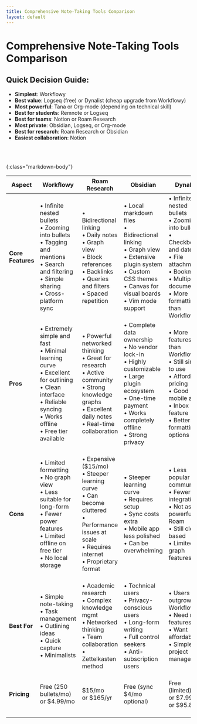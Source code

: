 ```yaml
---
title: Comprehensive Note-Taking Tools Comparison
layout: default
---
```


# Comprehensive Note-Taking Tools Comparison
## Quick Decision Guide:
- **Simplest**: Workflowy
- **Best value**: Logseq (free) or Dynalist (cheap upgrade from Workflowy)
- **Most powerful**: Tana or Org-mode (depending on technical skill)
- **Best for students**: Remnote or Logseq
- **Best for teams**: Notion or Roam Research
- **Most private**: Obsidian, Logseq, or Org-mode
- **Best for research**: Roam Research or Obsidian
- **Easiest collaboration**: Notion

<br/>
<br/>

{:class="markdown-body"}

| **Aspect**        | **Workflowy**                                                                                                                                                               | **Roam Research**                                                                                                                                                | **Obsidian**                                                                                                                                                                  | **Dynalist**                                                                                                                                                                   | **Logseq**                                                                                                                                                            | **Tana**                                                                                                                                                               | **Remnote**                                                                                                                                              | **Notion**                                                                                                                                                          | **Org-mode (Emacs)**                                                                                                                                                                      |
| ----------------- | --------------------------------------------------------------------------------------------------------------------------------------------------------------------------- | ---------------------------------------------------------------------------------------------------------------------------------------------------------------- | ----------------------------------------------------------------------------------------------------------------------------------------------------------------------------- | ------------------------------------------------------------------------------------------------------------------------------------------------------------------------------ | --------------------------------------------------------------------------------------------------------------------------------------------------------------------- | ---------------------------------------------------------------------------------------------------------------------------------------------------------------------- | -------------------------------------------------------------------------------------------------------------------------------------------------------- | ------------------------------------------------------------------------------------------------------------------------------------------------------------------- | ----------------------------------------------------------------------------------------------------------------------------------------------------------------------------------------- |
| **Core Features** | • Infinite nested bullets<br>• Zooming into bullets<br>• Tagging and mentions<br>• Search and filtering<br>• Simple sharing<br>• Cross-platform sync                        | • Bidirectional linking<br>• Daily notes<br>• Graph view<br>• Block references<br>• Backlinks<br>• Queries and filters<br>• Spaced repetition                    | • Local markdown files<br>• Bidirectional linking<br>• Graph view<br>• Extensive plugin system<br>• Custom CSS themes<br>• Canvas for visual boards<br>• Vim mode support     | • Infinite nested bullets<br>• Zooming into bullets<br>• Checkboxes and dates<br>• File attachments<br>• Bookmarks<br>• Multiple documents<br>• More formatting than Workflowy | • Outliner-based<br>• Bidirectional linking<br>• Graph view<br>• Block references<br>• Daily notes/journal<br>• Queries<br>• Whiteboard<br>• Local markdown files     | • Outliner with supertags<br>• Fields and schemas<br>• AI integration<br>• Commands and queries<br>• Graph view<br>• Daily nodes<br>• Live searches<br>• Calendar view | • Outliner-based<br>• Spaced repetition (flashcards)<br>• Bidirectional linking<br>• PDF annotation<br>• Daily notes<br>• Templates<br>• Knowledge graph | • Databases and tables<br>• Pages and subpages<br>• Templates<br>• Collaboration tools<br>• Integrations<br>• Wikis<br>• Kanban boards<br>• Web clipper             | • Plain text outliner<br>• TODO management<br>• Agenda views<br>• Tags and properties<br>• Tables and spreadsheets<br>• Code execution<br>• Export to many formats<br>• Highly scriptable |
| **Pros**          | • Extremely simple and fast<br>• Minimal learning curve<br>• Excellent for outlining<br>• Clean interface<br>• Reliable syncing<br>• Works offline<br>• Free tier available | • Powerful networked thinking<br>• Great for research<br>• Active community<br>• Strong knowledge graphs<br>• Excellent daily notes<br>• Real-time collaboration | • Complete data ownership<br>• No vendor lock-in<br>• Highly customizable<br>• Large plugin ecosystem<br>• One-time payment<br>• Works completely offline<br>• Strong privacy | • More features than Workflowy<br>• Still simple to use<br>• Affordable pricing<br>• Good mobile apps<br>• Inbox feature<br>• Better formatting options                        | • Free and open-source<br>• Local-first<br>• Combines outliner + PKM<br>• Active development<br>• No vendor lock-in<br>• Privacy-focused<br>• Built-in PDF annotation | • Most powerful outliner<br>• Supertags are revolutionary<br>• Great for databases<br>• Flexible structure<br>• Command-driven<br>• Fast performance                   | • Built-in spaced repetition<br>• Great for learning<br>• Free tier generous<br>• All-in-one study tool<br>• Strong PDF workflow<br>• Active development | • Beautiful interface<br>• Easy collaboration<br>• Versatile (docs, wikis, DBs)<br>• Great templates<br>• Large community<br>• Many integrations<br>• Easy to learn | • Infinitely powerful<br>• Completely free<br>• Plain text = future-proof<br>• Unmatched customization<br>• GTD-friendly<br>• Keyboard-driven<br>• Offline-first                          |
| **Cons**          | • Limited formatting<br>• No graph view<br>• Less suitable for long-form<br>• Fewer power features<br>• Limited offline on free tier<br>• No local storage                  | • Expensive ($15/mo)<br>• Steeper learning curve<br>• Can become cluttered<br>• Performance issues at scale<br>• Requires internet<br>• Proprietary format       | • Steeper learning curve<br>• Requires setup<br>• Sync costs extra<br>• Mobile app less polished<br>• Can be overwhelming                                                     | • Less popular community<br>• Fewer integrations<br>• Not as powerful as Roam<br>• Still cloud-based<br>• Limited graph features                                               | • Learning curve<br>• UI can feel cluttered<br>• Mobile app needs work<br>• Some bugs/instability<br>• Less polished than paid tools                                  | • Steepest learning curve<br>• Currently invite-only<br>• Not yet mobile apps<br>• Can be overwhelming<br>• Still in development<br>• Pricing unclear                  | • Complex interface<br>• Can be slow<br>• Heavy on spaced repetition focus<br>• Some bugs<br>• Less intuitive than others                                | • Not truly local/private<br>• Can be slow with large DBs<br>• Vendor lock-in<br>• Limited offline mode<br>• No true bidirectional links<br>• Export limitations    | • Extremely steep learning curve<br>• Requires learning Emacs<br>• Text-based UI<br>• No mobile app (unofficial ones exist)<br>• Setup time intensive<br>• Not beginner-friendly          |
| **Best For**      | • Simple note-taking<br>• Task management<br>• Outlining ideas<br>• Quick capture<br>• Minimalists                                                                          | • Academic research<br>• Complex knowledge mgmt<br>• Networked thinking<br>• Team collaboration<br>• Zettelkasten method                                         | • Technical users<br>• Privacy-conscious users<br>• Long-form writing<br>• Full control seekers<br>• Anti-subscription users                                                  | • Users outgrowing Workflowy<br>• Need more features<br>• Want affordability<br>• Simple project management                                                                    | • Open-source enthusiasts<br>• Students and researchers<br>• Journal/daily notes users<br>• Privacy-conscious<br>• Outliner fans wanting PKM                          | • Power users<br>• Complex workflows<br>• Custom databases<br>• Those wanting most flexibility<br>• CRM-like note systems                                              | • Students<br>• Medical/law students<br>• Active learners<br>• Spaced repetition users<br>• Exam preparation                                             | • Teams and collaboration<br>• Project management<br>• Wikis and documentation<br>• General productivity<br>• Non-technical users                                   | • Programmers<br>• Emacs users<br>• Text purists<br>• Power users<br>• Those wanting total control<br>• Academic writing                                                                  |
| **Pricing**       | Free (250 bullets/mo) <br/>or $4.99/mo                                                                                                                                      | $15/mo <br/>or $165/yr                                                                                                                                           | Free (sync $4/mo optional)                                                                                                                                                    | Free (limited) <br/>or $7.99/mo <br/>or $95.88/yr                                                                                                                              | Completely free (open-source)                                                                                                                                         | Currently free (beta), pricing TBA                                                                                                                                     | Free (limited) <br/>or $6/mo                                                                                                                             | Free (personal) <br/>or $10/mo (Plus) <br/>or $18/mo (Business)                                                                                                     | Completely free (open-source)                                                                                                                                                             |

<br/>
<br/>

